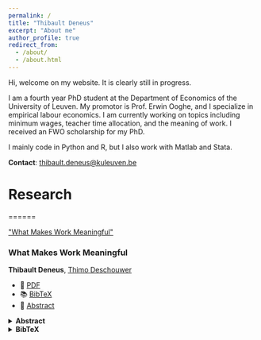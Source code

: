 ```yaml
---
permalink: /
title: "Thibault Deneus"
excerpt: "About me"
author_profile: true
redirect_from: 
  - /about/
  - /about.html
---
```


Hi, welcome on my website. It is clearly still in progress.

I am a fourth year PhD student at the Department of Economics of the University of Leuven. My promotor is Prof. Erwin Ooghe, and I specialize in empirical labour economics. I am currently working on topics including minimum wages, teacher time allocation, and the meaning of work. I received an FWO scholarship for my PhD.

I mainly code in Python and R, but I also work with Matlab and Stata.

**Contact**: thibault.deneus@kuleuven.be



# Research
======

["What Makes Work Meaningful"](/files/Workmeaning.pdf) 


### What Makes Work Meaningful 
**Thibault Deneus**, [Thimo Deschouwer](https://thimodeschouwer.github.io/)

- 📄 [PDF](/files/Workmeaning.pdf)
- 📚 [BibTeX](#bibtex-your-paper)
- 📝 [Abstract](#abstract-your-paper)

<details>
  <summary id="abstract-your-paper"><strong>Abstract</strong></summary>
  <p>Many people derive a sense of impact or purpose from their jobs – they consider work to be
a source of meaning. But how to make work meaningful? Theoretical models suggest that
meaning can be created through social and non-social impact. We exploit rich panel data
to empirically assess these models, and estimate a nonlinear production function for work
meaning that allows for noisy and complementary inputs. We find that social impact is the
most effective pathway to meaning, and estimate a direct output elasticity of about 0.55.
We also find evidence of a negative interaction with non-social impact. A standard deviation
increase in social impact is twice as effective in creating meaning for individuals that perceive
their jobs as having little non-social impact, compared to those with high perceived nonsocial impact.</p>
</details>

<details>
  <summary id="bibtex-your-paper"><strong>BibTeX</strong></summary>

```bibtex
@article{deschouwer2024howto,
  title={How to Make Work Meaningful?},
  author={De Schouwer, Thimo and Deneus, Thibault and Forti, Marco},
  year={2024},
  publisher={Working Paper}
}